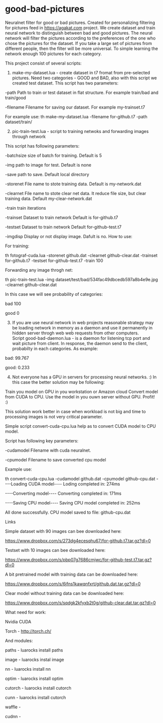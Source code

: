 # good-bad-pictures
Neuralnet filter for good or bad pictures. Created for personalizing filtering for pictures feed in https://agakat.com project. 
We create dataset and train neural network to distinguish between bad and good pictures. The neural network will filter the pictures according to the preferences of the one who chose the pictures for the dataset. If you take a large set of pictures from different people, then the filter will be more universal. To simple learning the network enough 100 pictures for each category. 

This project consist of several scripts:

1. make-my-dataset.lua - create dataset in t7 fromat from pre-selected pictures. Need two categories - GOOD and BAD, also with this script we created test dataset. 
This script has two parameters:

-path Path to train or test dataset in flat structure. For example train/bad and train/good

-filename Filename for saving our dataset. For example my-trainset.t7

For example use:
th make-my-dataset.lua -filename for-github.t7 -path dataset/train/


2. pic-train-test.lua - script to training netwoks and forwarding images through network


This script has following parameters:

-batchsize size of batch for training. Default is 5

-img       path to image for test. Default is none

-save      path to save. Default local directory

-storenet  File name to stote training data. Default is my-network.dat

-clearnet  File name to stote clear net data. It reduce file size, but clear training data. Default my-clear-network.dat 

-train     train iterations 

-trainset  Dataset to train network Default is for-github.t7

-testset   Dataset to train network Default for-github-test.t7

-imgdisp   Display or not display image. Dafult is no. 
How to use:

For training: 

th fotograf-cuda.lua -storenet github.dat -clearnet github-clear.dat -trainset for-github.t7 -testset for-github-test.t7 -train 100

Forwarding any image throgh net:

th pic-train-test.lua -img dataset/test/bad/534fac49dbcedb597a8b4e9e.jpg -clearnet github-clear.dat

In this case we will see probability of categories:

bad     100

good    0

3. If you are use neural network in web projects reasonable strategy may be loading network in memory as a daemon and use it permanently in hidden server throgh web web requests from other computers.   
Script good-bad-daemon.lua - is a daemon for listening tcp port and wait picture from client. In response, the daemon send to the client, probabilty in each categories. As example:

bad: 99.767

good: 0.233


4. Not everyone has a GPU in servers for processing neural networks. :) In this case the better solution may be following: 

Train you model on GPU in you workstation or Amazon cloud 
Convert model from CUDA to CPU.
Use the model in you ouwn server without GPU. 
Profit! :) 

This solution work better in case when workload is not big and time to processing images is not very critical parameter. 

Simple script convert-cuda-cpu.lua help as to convert CUDA model to CPU model.

Script has following key parameters:

  -cudamodel Filename with cuda neuralnet.

  -cpumodel  Filename to save converted cpu model

Example use:

th convert-cuda-cpu.lua -cudamodel github.dat -cpumodel github-cpu.dat
----Loading CUDA model----
Loding completed in: 274ms

----Converting model----
Converting completed in: 171ms

----Saving CPU model----
Saving CPU model completed in: 252ms

All done successfully. CPU model saved to file: github-cpu.dat


Links

Simple dataset with 90 images can bee downloaded here:

https://www.dropbox.com/s/273dg4ecesqhu67/for-github.t7.tar.gz?dl=0

Testset with 10 images can bee downloaded here:

https://www.dropbox.com/s/pbp07g7686cmjwc/for-github-test.t7.tar.gz?dl=0

A bit pretrained model with training data can be downloaded here:

https://www.dropbox.com/s/6jfns1kawqnfxrt/github.dat.tar.gz?dl=0

Clear model without training data can be downloaded here: 

https://www.dropbox.com/s/sqdgk2kfyxb2t0g/github-clear.dat.tar.gz?dl=0




What need for work:

Nvidia CUDA

Torch - http://torch.ch/

And modules:

paths - luarocks install paths

image - luarocks instal image

nn - luarocks install nn

optim - luarocks install optim

cutorch - luarocks install cutorch

cunn - luarocks install cutorch

waffle - 

cudnn - 
